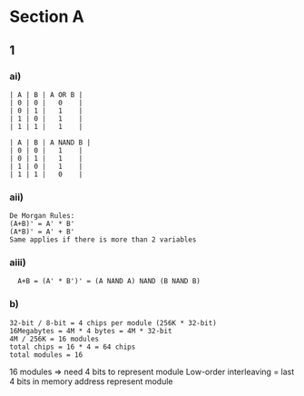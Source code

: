 # Section A
## 1
### ai)
  ```
  | A | B | A OR B |
  | 0 | 0 |   0    |
  | 0 | 1 |   1    |
  | 1 | 0 |   1    |
  | 1 | 1 |   1    |
  
  | A | B | A NAND B |
  | 0 | 0 |   1    |
  | 0 | 1 |   1    |
  | 1 | 0 |   1    |
  | 1 | 1 |   0    |
  ```
### aii)  
  ```
  De Morgan Rules:
  (A+B)' = A' * B'
  (A*B)' = A' + B'
  Same applies if there is more than 2 variables
```
### aiii)
```
  A+B = (A' * B')' = (A NAND A) NAND (B NAND B)
  ```
### b) 
  ```
  32-bit / 8-bit = 4 chips per module (256K * 32-bit)
  16Megabytes = 4M * 4 bytes = 4M * 32-bit 
  4M / 256K = 16 modules
  total chips = 16 * 4 = 64 chips
  total modules = 16
  ```
  16 modules => need 4 bits to represent module
  Low-order interleaving = last 4 bits in memory address represent module
  
